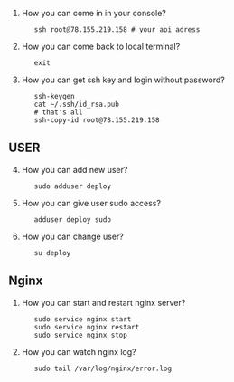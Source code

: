 1. How you can come in in your console?
          
          ssh root@78.155.219.158 # your api adress
2. How you can come back to local terminal?
          
          exit
3. How you can get ssh key and login without password?
          
          ssh-keygen
          cat ~/.ssh/id_rsa.pub
          # that's all
          ssh-copy-id root@78.155.219.158
          
          
## USER
4. How you can add new user?
          
          sudo adduser deploy
5. How you can give user sudo access?
          
          adduser deploy sudo
6. How you can change user?
          
          su deploy
          
## Nginx

1. How you can start and restart nginx server?
          
          sudo service nginx start
          sudo service nginx restart
          sudo service nginx stop
2. How you can watch nginx log?

          sudo tail /var/log/nginx/error.log

